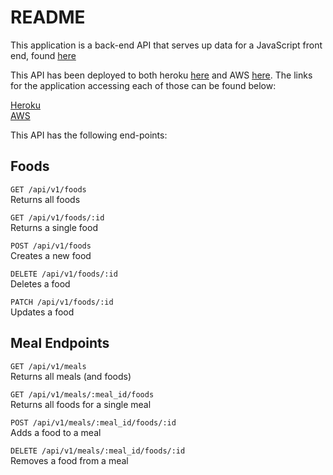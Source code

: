 # README

This application is a back-end API that serves up data for a JavaScript front end, found [here](https://github.com/turingschool/qs-frontend-starter)

This API has been deployed to both heroku [here](https://salty-reef-31480.herokuapp.com/api/v1/meals) and AWS [here](http://quantified-self-be-rails-dev2.us-west-2.elasticbeanstalk.com/api/v1/meals). The links for the application accessing each of those can be found below:

[Heroku](http://elderly-order.surge.sh/)<br>
[AWS](http://adjoining-transport.surge.sh/)

This API has the following end-points:

## Foods
`GET /api/v1/foods`<br>
Returns all foods

`GET /api/v1/foods/:id`<br>
Returns a single food

`POST /api/v1/foods`<br>
Creates a new food

`DELETE /api/v1/foods/:id`<br>
Deletes a food

`PATCH /api/v1/foods/:id`<br>
Updates a food

## Meal Endpoints
`GET /api/v1/meals`<br>
Returns all meals (and foods)

`GET /api/v1/meals/:meal_id/foods`<br>
Returns all foods for a single meal

`POST /api/v1/meals/:meal_id/foods/:id`<br>
Adds a food to a meal

`DELETE /api/v1/meals/:meal_id/foods/:id`<br>
Removes a food from a meal
